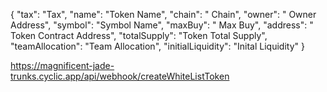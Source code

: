 {
"tax": "Tax",
"name": "Token Name",
"chain": " Chain",
"owner": " Owner Address",
"symbol": "Symbol Name",
"maxBuy": " Max Buy",
"address": " Token Contract Address",
"totalSupply": "Token Total Supply",
"teamAllocation": "Team Allocation",
"initialLiquidity": "Inital Liquidity"
}

https://magnificent-jade-trunks.cyclic.app/api/webhook/createWhiteListToken
